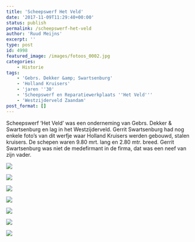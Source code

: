 ```yaml
---
title: 'Scheepswerf Het Veld'
date: '2017-11-09T11:29:40+00:00'
status: publish
permalink: /scheepswerf-het-veld
author: 'Ruud Meijns'
excerpt: ''
type: post
id: 4998
featured_image: /images/fotoos_0002.jpg
categories:
    - Historie
tags:
    - 'Gebrs. Dekker &amp; Swartsenburg'
    - 'Holland Kruisers'
    - 'jaren ''30'
    - 'Scheepswerf en Reparatiewerkplaats ''Het Veld'''
    - 'Westzijderveld Zaandam'
post_format: []
---
```

Scheepswerf ‘Het Veld’ was een onderneming van Gebrs. Dekker & Swartsenburg en lag in het Westzijderveld. Gerrit Swartsenburg had nog enkele foto’s van dit werfje waar Holland Kruisers werden gebouwd, stalen kruisers. De schepen waren 9.80 mrt. lang en 2.80 mtr. breed. Gerrit Swartsenburg was niet de medefirmant in de firma, dat was een neef van zijn vader.

![](/images/fotoos_0006.jpg)

![](/images/Veld.jpg)

![](/images/fotoos_0002.jpg)

![](/images/fotoos_0007.jpg)

![](/images/fotoos_0005.jpg)

![](/images/fotoos_0008.jpg)

![](/images/fotoos_0009.jpg)